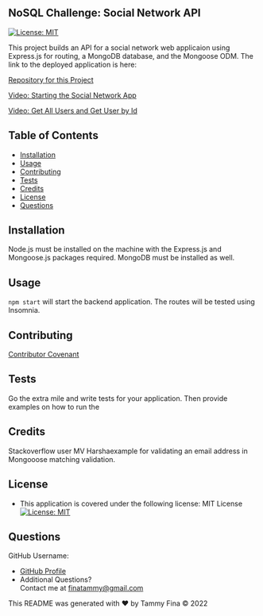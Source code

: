 ##  NoSQL Challenge: Social Network API
 [![License: MIT](https://img.shields.io/badge/License-MIT-yellow.svg)](https://opensource.org/licenses/MIT)

This project builds an API for a social network web applicaion using Express.js for routing, a MongoDB database, and the Mongoose ODM.
The link to the deployed application is here:

[Repository for this Project](https://github.com/trfina/NoSQL-API)

[Video: Starting the Social Network App](https://drive.google.com/file/d/1F0ohG2BNjVbZDlIpJWooPB0IcbpK-z5X/preview)

[Video: Get All Users and Get User by Id](https://drive.google.com/file/d/1-TCwPvqVX-PVYB3cwg21SFa3Xy3TQ1yF/preview)

## Table of Contents
* [Installation](#installation)
* [Usage](#usage)
* [Contributing](#contributing)
* [Tests](#tests)
* [Credits](#credits)
* [License](#license)
* [Questions](#questions)

## Installation
Node.js must be installed on the machine with the Express.js and Mongoose.js packages required.
MongoDB must be installed as well.

## Usage
`npm start` will start the backend application.  The routes will be tested using Insomnia.

## Contributing
[Contributor Covenant](https://www.contributor-covenant.org/) 
    
## Tests
Go the extra mile and write tests for your application. Then provide examples on how to run the

## Credits
Stackoverflow user MV Harshaexample for validating an email address in Mongooose matching validation.


## License
- This application is covered under the following license: MIT License
  [![License: MIT](https://img.shields.io/badge/License-MIT-yellow.svg)](https://opensource.org/licenses/MIT)

## Questions

GitHub Username:
  
- [GitHub Profile](https://github.com/trfina)
- Additional Questions?  
Contact me at finatammy@gmail.com

 This README was generated with ❤️ by Tammy Fina © 2022
